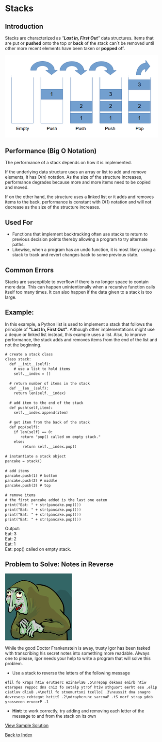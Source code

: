 # Stacks
## Introduction
Stacks are characterized as *"**Last In, First Out**"* data structures. Items that are put or **pushed** onto the top or **back** of the stack can´t be removed until other more recent elements have been taken or **popped** off.

![image](images/stack.png)

## Performance (Big O Notation)
The performance of a stack depends on how it is implemented. 

If the underlying data structure uses an array or list to add and remove elements, it has O(n) notation.  As the size of the structure increases, performance degrades because more and more items need to be copied and moved. 

If on the other hand, the structure uses a linked list or it adds and removes items to the back, performance is constant with O(1) notation and will not decrease as the size of the structure increases.

## Used For
+ Functions that implement backtracking often use stacks to return to previous decision points thereby allowing a program to try alternate paths. 
+ Likewise, when a program has an undo function, it is most likely using a stack to track and revert changes back to some previous state.
## Common Errors
Stacks are susceptible to overflow if there is no longer space to contain more data. This can happen unintentionally when a recursive function calls itself too many times. It can also happen if the data given to a stack is too large.

## Example: 
In this example, a Python list is used to implement a stack that follows the principle of **"Last In, First Out"**. Although other implementations might use a deque or linked list instead, this example uses a list. Also, to improve performance, the stack adds and removes items from the end of the list and not the beginning.

```
# create a stack class
class stack:
  def __init__(self):
    # use a list to hold items
    self.__index = []

  # return number of items in the stack
  def __len__(self):
    return len(self.__index)

  # add item to the end of the stack
  def push(self,item):
    self.__index.append(item)

  # get item from the back of the stack
  def pop(self):
    if len(self) == 0:
       return "pop() called on empty stack."
    else:
        return self.__index.pop()

# instantiate a stack object
pancake = stack()

# add items
pancake.push(1) # bottom
pancake.push(2) # middle
pancake.push(3) # top

# remove items
# the first pancake added is the last one eaten
print("Eat: " + str(pancake.pop()))
print("Eat: " + str(pancake.pop()))
print("Eat: " + str(pancake.pop()))
print("Eat: " + str(pancake.pop()))
```
Output:\
Eat: 3\
Eat: 2\
Eat: 1\
Eat: pop() called on empty stack.

## Problem to Solve: Notes in Reverse

![image](images/igor.png)

While the good Doctor Frankenstein is away, trusty Igor has been tasked with transcribing his secret notes into something more readable. Always one to please, Igor needs your help to write a program that will solve this problem.

+ Use a stack to reverse the letters of the following message

```
efil fo kraps htiw erutaerc ezinavlaG .5\nrepap dekaos enirb htiw etarapes reppoc dna cniz fo setalp ytrof htiw sthguort eerht esu ,elip ciatlov dliuB .4\nefil fo stnemurtsni tcelloC .3\neussit dna snagro devreserp rehtegot hctitS .2\ndrayhcruhc sarcnaP .tS morf strap ydob yrassecen erucorP .1
```
 
+ **Hint:** to work correctly, try adding and removing each letter of the message to and from the stack on its own

[View Sample Solution](stack_solution.py)

[Back to Index](index.md)